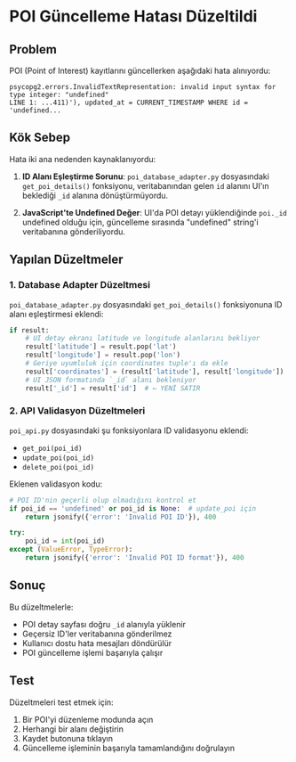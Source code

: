 # POI Güncelleme Hatası Düzeltildi

## Problem
POI (Point of Interest) kayıtlarını güncellerken aşağıdaki hata alınıyordu:

```
psycopg2.errors.InvalidTextRepresentation: invalid input syntax for type integer: "undefined"
LINE 1: ...411)'), updated_at = CURRENT_TIMESTAMP WHERE id = 'undefined...
```

## Kök Sebep
Hata iki ana nedenden kaynaklanıyordu:

1. **ID Alanı Eşleştirme Sorunu**: `poi_database_adapter.py` dosyasındaki `get_poi_details()` fonksiyonu, veritabanından gelen `id` alanını UI'ın beklediği `_id` alanına dönüştürmüyordu.

2. **JavaScript'te Undefined Değer**: UI'da POI detayı yüklendiğinde `poi._id` undefined olduğu için, güncelleme sırasında "undefined" string'i veritabanına gönderiliyordu.

## Yapılan Düzeltmeler

### 1. Database Adapter Düzeltmesi
`poi_database_adapter.py` dosyasındaki `get_poi_details()` fonksiyonuna ID alanı eşleştirmesi eklendi:

```python
if result:
    # UI detay ekranı latitude ve longitude alanlarını bekliyor
    result['latitude'] = result.pop('lat')
    result['longitude'] = result.pop('lon')
    # Geriye uyumluluk için coordinates tuple'ı da ekle
    result['coordinates'] = (result['latitude'], result['longitude'])
    # UI JSON formatında `_id` alanı bekleniyor
    result['_id'] = result['id']  # ← YENİ SATIR
```

### 2. API Validasyon Düzeltmeleri
`poi_api.py` dosyasındaki şu fonksiyonlara ID validasyonu eklendi:

- `get_poi(poi_id)`
- `update_poi(poi_id)`
- `delete_poi(poi_id)`

Eklenen validasyon kodu:
```python
# POI ID'nin geçerli olup olmadığını kontrol et
if poi_id == 'undefined' or poi_id is None:  # update_poi için
    return jsonify({'error': 'Invalid POI ID'}), 400

try:
    poi_id = int(poi_id)
except (ValueError, TypeError):
    return jsonify({'error': 'Invalid POI ID format'}), 400
```

## Sonuç
Bu düzeltmelerle:
- POI detay sayfası doğru `_id` alanıyla yüklenir
- Geçersiz ID'ler veritabanına gönderilmez
- Kullanıcı dostu hata mesajları döndürülür
- POI güncelleme işlemi başarıyla çalışır

## Test
Düzeltmeleri test etmek için:
1. Bir POI'yi düzenleme modunda açın
2. Herhangi bir alanı değiştirin
3. Kaydet butonuna tıklayın
4. Güncelleme işleminin başarıyla tamamlandığını doğrulayın
